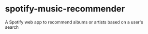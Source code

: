 # spotify-music-recommender
A Spotify web app to recommend albums or artists based on a user's search
